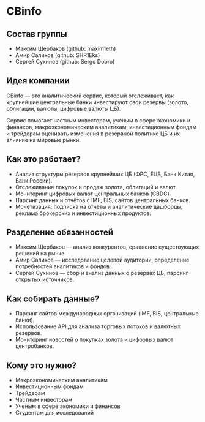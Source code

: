 # CBinfo

## Состав группы
- Максим Щербаков (github: maxim1eth)
- Амир Салихов (github: SHR1Eks)
- Сергей Сухинов (github: Sergo Dobro)

## Идея компании
CBinfo — это аналитический сервис, который отслеживает, как крупнейшие центральные банки инвестируют свои резервы (золото, облигации, валюты, цифровые валюты ЦБ).  

Сервис помогает частным инвесторам, ученым в сфере экономики и финансов, макроэкономическим аналитикам, инвестиционным фондам и трейдерам оценивать изменения в резервной политике ЦБ и их влияние на мировые рынки.  

## Как это работает?
- Анализ структуры резервов крупнейших ЦБ (ФРС, ЕЦБ, Банк Китая, Банк России).  
- Отслеживание покупок и продаж золота, облигаций и валют.  
- Мониторинг цифровых валют центральных банков (CBDC).  
- Парсинг данных и отчётов с IMF, BIS, сайтов центральных банков.  
- Монетизация: подписка на отчёты и аналитические дашборды, реклама брокерских и инвестиционных продуктов.  

## Разделение обязанностей
- Максим Щербаков — анализ конкурентов, сравнение существующих решений на рынке.  
- Амир Салихов — исследование целевой аудитории, определение потребностей аналитиков и фондов.  
- Сергей Сухинов — сбор и анализ данных о резервах ЦБ, парсинг открытых источников.  

## Как собирать данные?
- Парсинг сайтов международных организаций (IMF, BIS, центральные банки).  
- Использование API для анализа торговых потоков и валютных резервов.  
- Мониторинг новостей о покупках золота и цифровых валют центробанков.  

## Кому это нужно?
- Макроэкономическим аналитикам  
- Инвестиционным фондам  
- Трейдерам  
- Частным инвесторам 
- Ученым в сфере экономики и финансов 
- Студентам для исследований
